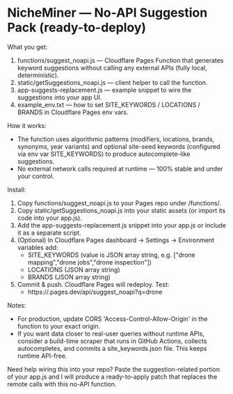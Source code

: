 NicheMiner — No-API Suggestion Pack (ready-to-deploy)
================================================

What you get:
1. functions/suggest_noapi.js  — Cloudflare Pages Function that generates keyword suggestions without
   calling any external APIs (fully local, deterministic).
2. static/getSuggestions_noapi.js — client helper to call the function.
3. app-suggests-replacement.js — example snippet to wire the suggestions into your app UI.
4. example_env.txt — how to set SITE_KEYWORDS / LOCATIONS / BRANDS in Cloudflare Pages env vars.

How it works:
- The function uses algorithmic patterns (modifiers, locations, brands, synonyms, year variants)
  and optional site-seed keywords (configured via env var SITE_KEYWORDS) to produce autocomplete-like suggestions.
- No external network calls required at runtime — 100% stable and under your control.

Install:
1. Copy functions/suggest_noapi.js to your Pages repo under /functions/.
2. Copy static/getSuggestions_noapi.js into your static assets (or import its code into your app.js).
3. Add the app-suggests-replacement.js snippet into your app.js or include it as a separate script.
4. (Optional) In Cloudflare Pages dashboard -> Settings -> Environment variables add:
   - SITE_KEYWORDS (value is JSON array string, e.g. ["drone mapping","drone jobs","drone inspection"])
   - LOCATIONS (JSON array string)
   - BRANDS (JSON array string)
5. Commit & push. Cloudflare Pages will redeploy. Test:
   - https://<your-pages-subdomain>.pages.dev/api/suggest_noapi?q=drone

Notes:
- For production, update CORS 'Access-Control-Allow-Origin' in the function to your exact origin.
- If you want data closer to real-user queries without runtime APIs, consider a build-time scraper that runs
  in GitHub Actions, collects autocompletes, and commits a site_keywords.json file. This keeps runtime API-free.

Need help wiring this into your repo? Paste the suggestion-related portion of your app.js and I will produce a ready-to-apply patch that replaces the remote calls with this no-API function.
